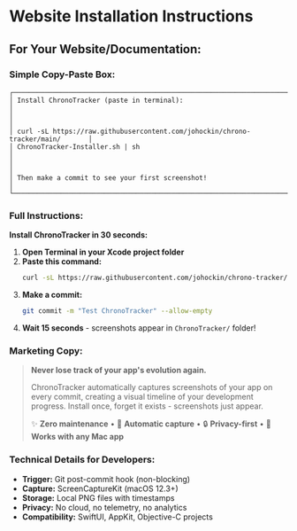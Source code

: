# Website Installation Instructions

## For Your Website/Documentation:

### Simple Copy-Paste Box:

```
┌─────────────────────────────────────────────────────────────────────────────────┐
│ Install ChronoTracker (paste in terminal):                                     │
│                                                                                 │
│ curl -sL https://raw.githubusercontent.com/johockin/chrono-tracker/main/       │
│ ChronoTracker-Installer.sh | sh                                                │
│                                                                                 │
│ Then make a commit to see your first screenshot!                               │
└─────────────────────────────────────────────────────────────────────────────────┘
```

### Full Instructions:

**Install ChronoTracker in 30 seconds:**

1. **Open Terminal in your Xcode project folder**
2. **Paste this command:**
   ```bash
   curl -sL https://raw.githubusercontent.com/johockin/chrono-tracker/main/ChronoTracker-Installer.sh | sh
   ```
3. **Make a commit:**
   ```bash
   git commit -m "Test ChronoTracker" --allow-empty
   ```
4. **Wait 15 seconds** - screenshots appear in `ChronoTracker/` folder!

### Marketing Copy:

> **Never lose track of your app's evolution again.**
> 
> ChronoTracker automatically captures screenshots of your app on every commit, creating a visual timeline of your development progress. Install once, forget it exists - screenshots just appear.
>
> ✨ **Zero maintenance** • 📸 **Automatic capture** • 🔒 **Privacy-first** • 🚀 **Works with any Mac app**

### Technical Details for Developers:

- **Trigger:** Git post-commit hook (non-blocking)
- **Capture:** ScreenCaptureKit (macOS 12.3+)
- **Storage:** Local PNG files with timestamps
- **Privacy:** No cloud, no telemetry, no analytics
- **Compatibility:** SwiftUI, AppKit, Objective-C projects